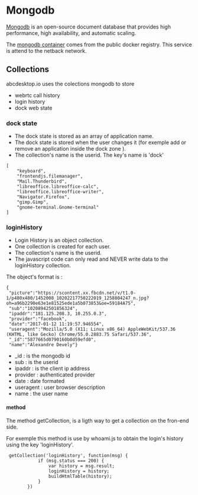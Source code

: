 # Mongodb


[Mongodb](https://www.mongodb.org) is an open-source document database that provides high performance, high availability, and automatic scaling.

The [mongodb container](https://hub.docker.com/_/mongo/) comes from the public docker registry. This service is attend to the netback network.

## Collections

abcdesktop.io uses the colections mongodb to store 

- webrtc call history 
- login history 
- dock web state

### dock state

* The dock state is stored as an array of application name.
* The dock state is stored when the user changes it (for exemple add or remove an application inside the dock zone ).
* The collection's name is the userid. The key's name is 'dock'


```
[ 
 	"keyboard",
	"frontendjs.filemanager",
	"Mail.Thunderbird",
	"libreoffice.libreoffice-calc",
	"libreoffice.libreoffice-writer",
	"Navigator.Firefox",
	"gimp.Gimp",
	"gnome-terminal.Gnome-terminal"
]
```

### loginHistory

* Login History is an object collection.
* One collection is created for each user. 
* The collection's name is the userid.
* The javascript code can only read and NEVER write data to the loginHistory collection.

The object's format is :

```
{
 "picture":"https://scontent.xx.fbcdn.net/v/t1.0-1/p480x480/1452008_10202217750222019_1258804247_n.jpg?oh=a96b2290e63e1e81525ede1a5b073853&oe=59184A75",
 "sub":"10208942501856324",
 "ipaddr":"181.125.208.3, 10.255.0.3",
 "provider":"facebook",
 "date":"2017-01-12 11:19:57.946554",
 "useragent":"Mozilla/5.0 (X11; Linux x86_64) AppleWebKit/537.36 (KHTML, like Gecko) Chrome/55.0.2883.75 Safari/537.36",
 "_id":"5877665d0790160b0d59efd0",
 "name":"Alexandre Devely"}
```

- _id : is the mongodb id
- sub : is the userid
- ipaddr : is the client ip address
- provider : authenticated provider 
- date : date formated 
- useragent : user browser description
- name : the user name  

#### method 

The method getCollection, is a ligth way to get a collection on the fron-end side. 
 
For exemple this method is use by whoami.js to obtain the login's history using the key 'loginHistory'.

```
 getCollection('loginHistory', function(msg) {
            if (msg.status === 200) {
                var history = msg.result;
                loginHistory = history;
                buildHtmlTable(history);
            }
        })
```
 
